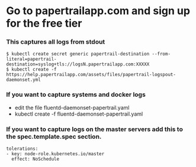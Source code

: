 # Go to papertrailapp.com and sign up for the free tier

### This captures all logs from stdout 
```
$ kubectl create secret generic papertrail-destination --from-literal=papertrail-destination=syslog+tls://logsN.papertrailapp.com:XXXXX
$ kubectl create -f https://help.papertrailapp.com/assets/files/papertrail-logspout-daemonset.yml
```
### If you want to capture systems and docker logs

- edit the file fluentd-daemonset-papertrail.yaml
- kubectl create -f fluentd-daemonset-papertrail.yaml


### If you want to capture logs on the master servers add this to the spec.template.spec section.

```
tolerations:
- key: node-role.kubernetes.io/master
  effect: NoSchedule
```

